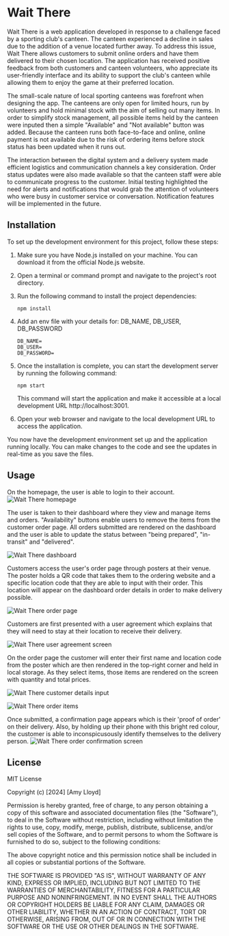 # Wait There

Wait There is a web application developed in response to a challenge faced by a sporting club's canteen. The canteen experienced a decline in sales due to the addition of a venue located further away. To address this issue, Wait There allows customers to submit online orders and have them delivered to their chosen location. The application has received positive feedback from both customers and canteen volunteers, who appreciate its user-friendly interface and its ability to support the club's canteen while allowing them to enjoy the game at their preferred location.

The small-scale nature of local sporting canteens was forefront when designing the app. The canteens are only open for limited hours, run by volunteers and hold minimal stock with the aim of selling out many items. In order to simplify stock management, all possible items held by the canteen were inputed then a simple "Available" and "Not available" button was added. Because the canteen runs both face-to-face and online, online payment is not available due to the risk of ordering items before stock status has been updated when it runs out.  

The interaction between the digital system and a delivery system made efficient logistics and communication channels a key consideration. Order status updates were also made available so that the canteen staff were able to communicate progress to the customer. Initial testing highlighted the need for alerts and notifications that would grab the attention of volunteers who were busy in customer service or conversation. Notification features will be implemented in the future.  

## Installation
To set up the development environment for this project, follow these steps:

1. Make sure you have Node.js installed on your machine. You can download it from the official Node.js website.

2. Open a terminal or command prompt and navigate to the project's root directory.

3. Run the following command to install the project dependencies:

    ```
    npm install
    ```

4. Add an env file with your details for: DB_NAME, DB_USER, DB_PASSWORD
    ```
    DB_NAME=
    DB_USER=
    DB_PASSWORD=
    ```

5. Once the installation is complete, you can start the development server by running the following command:

    ```
    npm start
    ```

    This command will start the application and make it accessible at a local development URL http://localhost:3001.

5. Open your web browser and navigate to the local development URL to access the application.

You now have the development environment set up and the application running locally. You can make changes to the code and see the updates in real-time as you save the files.

## Usage
On the homepage, the user is able to login to their account.
![Wait There homepage](/public/images/homepage.png)

The user is taken to their dashboard where they view and manage items and orders. "Availability" buttons enable users to remove the items from the customer order page. All orders submitted are rendered on the dashboard and the user is able to update the status between "being prepared", "in-transit" and "delivered".

![Wait There dashboard](/public/images/dashboard.png)

Customers access the user's order page through posters at their venue. The poster holds a QR code that takes them to the ordering website and a specific location code that they are able to input with their order. This location will appear on the dashboard order details in order to make delivery possible. 

![Wait There order page](/public/images/order_page.png)

Customers are first presented with a user agreement which explains that they will need to stay at their location to receive their delivery.

![Wait There user agreement screen](/public/images/order_page.png)

On the order page the customer will enter their first name and location code from the poster which are then rendered in the top-right corner and held in local storage. As they select items, those items are rendered on the screen with quantity and total prices. 

![Wait There customer details input](/public/images/order_customer_details.png)

![Wait There order items](/public/images/order_listed_items.png)

Once submitted, a confirmation page appears which is their 'proof of order' on their delivery. Also, by holding up their phone with this bright red colour, the customer is able to inconspicusously identify themselves to the delivery person. 
![Wait There order confirmation screen](/public/images/order_confirmation.png)

## License

MIT License

Copyright (c) [2024] [Amy Lloyd]

Permission is hereby granted, free of charge, to any person obtaining a copy
of this software and associated documentation files (the "Software"), to deal
in the Software without restriction, including without limitation the rights
to use, copy, modify, merge, publish, distribute, sublicense, and/or sell
copies of the Software, and to permit persons to whom the Software is
furnished to do so, subject to the following conditions:

The above copyright notice and this permission notice shall be included in all
copies or substantial portions of the Software.

THE SOFTWARE IS PROVIDED "AS IS", WITHOUT WARRANTY OF ANY KIND, EXPRESS OR
IMPLIED, INCLUDING BUT NOT LIMITED TO THE WARRANTIES OF MERCHANTABILITY,
FITNESS FOR A PARTICULAR PURPOSE AND NONINFRINGEMENT. IN NO EVENT SHALL THE
AUTHORS OR COPYRIGHT HOLDERS BE LIABLE FOR ANY CLAIM, DAMAGES OR OTHER
LIABILITY, WHETHER IN AN ACTION OF CONTRACT, TORT OR OTHERWISE, ARISING FROM,
OUT OF OR IN CONNECTION WITH THE SOFTWARE OR THE USE OR OTHER DEALINGS IN THE
SOFTWARE.

